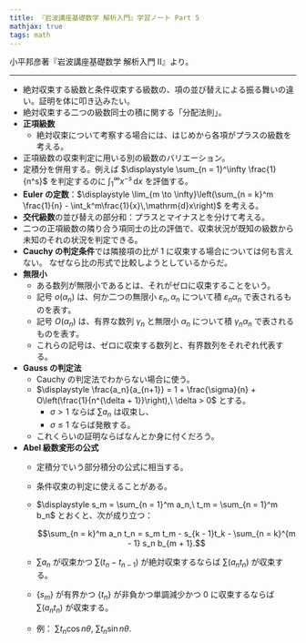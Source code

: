 ```yaml
---
title: 『岩波講座基礎数学 解析入門』学習ノート Part 5
mathjax: true
tags: math
---
```


小平邦彦著『岩波講座基礎数学 解析入門 II』より。

----

* 絶対収束する級数と条件収束する級数の、項の並び替えによる振る舞いの違い。証明を体に叩き込みたい。
* 絶対収束する二つの級数同士の積に関する「分配法則」。
* **正項級数**
  * 絶対収束について考察する場合には、はじめから各項がプラスの級数を考える。
* 正項級数の収束判定に用いる別の級数のバリエーション。
* 定積分を併用する。例えば $\displaystyle \sum_{n = 1}^\infty \frac{1}{n^s}$ を判定するのに $\displaystyle \int_1^\infty x^{-s}\,\mathrm{d}x$ を評価する。
* **Euler の定数**：$\displaystyle \lim_{m \to \infty}\left(\sum_{n = k}^m \frac{1}{n} - \int_k^m\frac{1}{x}\,\mathrm{d}x\right)$ を考える。
* **交代級数**の並び替えの部分和：プラスとマイナスとを分けて考える。
* 二つの正項級数の隣り合う項同士の比の評価で、収束状況が既知の級数から未知のそれの状況を判定できる。
* **Cauchy の判定条件**では隣接項の比が 1 に収束する場合については何も言えない。
  なぜなら比の形式で比較しようとしているからだ。
* **無限小**
  * ある数列が無限小であるとは、それがゼロに収束することをいう。
  * 記号 $o(\alpha_n)$ は、何か二つの無限小 $\varepsilon_n, \alpha_n$ について積 $\varepsilon_n \alpha_n$ で表されるものを表す。
  * 記号 $O(\alpha_n)$ は、有界な数列 $\gamma_n$ と無限小 $\alpha_n$ について積 $\gamma_n \alpha_n$ で表されるものを表す。
  * これらの記号は、ゼロに収束する数列と、有界数列をそれぞれ代表する。
* **Gauss の判定法**
  * Cauchy の判定法でわからない場合に使う。
  * $\displaystyle \frac{a_n}{a_{n+1}} = 1 + \frac{\sigma}{n} + O\left(\frac{1}{n^{\delta + 1}}\right),\ \delta > 0$ とする。
    * $\sigma > 1$ ならば $\sum a_n$ は収束し、
    * $\sigma \le 1$ ならば発散する。
  * これくらいの証明ならばなんとか身に付くだろう。
* **Abel 級数変形の公式**
  * 定積分でいう部分積分の公式に相当する。
  * 条件収束の判定に使えることがある。
  * $\displaystyle s_m = \sum_{n = 1}^m a_n,\ t_m = \sum_{n = 1}^m b_n$ とおくと、次が成り立つ：

    $$\sum_{n = k}^m a_n t_n = s_m t_m - s_{k - 1}t_k - \sum_{n = k}^{m - 1} s_n b_{m + 1}.$$

  * $\sum a_n$ が収束かつ $\sum(t_n - t_{n - 1})$ が絶対収束するならば $\sum(a_n t_n)$ が収束する。
  * $\lbrace s_m\rbrace$ が有界かつ $\lbrace t_n\rbrace$ が非負かつ単調減少かつ 0 に収束するならば $\sum(a_n t_n)$ が収束する。
  * 例： $\sum t_n \cos{n\theta},\ \sum t_n \sin{n\theta}.$
